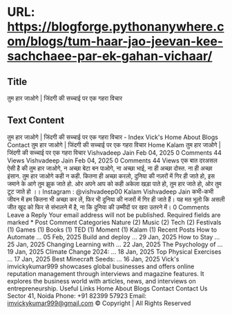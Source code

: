 # URL: https://blogforge.pythonanywhere.com/blogs/tum-haar-jao-jeevan-kee-sachchaee-par-ek-gahan-vichaar/

## Title

तुम हार जाओगे | जिंदगी की सच्चाई पर एक गहरा विचार

## Text Content

तुम हार जाओगे | जिंदगी की सच्चाई पर एक गहरा विचार - Index Vick's Home About Blogs Contact तुम हार जाओगे | जिंदगी की सच्चाई पर एक गहरा विचार Home Kalam तुम हार जाओगे | जिंदगी की सच्चाई पर एक गहरा विचार Vishvadeep Jain Feb 04, 2025 0 Comments 44 Views Vishvadeep Jain Feb 04, 2025 0 Comments 44 Views एक बात दरअसल ऐसी है की तुम हार जाओगे, न अच्छा बेटा बन पाओगे, ना अच्छा भाई, ना ही अच्छा दोस्त. ना ही अच्छा इंसान. तुम हार जाओगे कही न कही. कितना ही अच्छा करलो, दुनिया की नज़रों में गिर ही जाते हो, इस जमाने के आगे तुम झुक जाते हो. ओर अपने आप को कही अकेला खड़ा पाते हो, तुम हार जाते हो, ओर तुम टूट जाते हो ।। Instagram : @vishvadeep00 Kalam Vishvadeep Jain कभी-कभी जीवन में हम कितना भी अच्छा कर लें, फिर भी दुनिया की नजरों में गिर ही जाते हैं। यह मत भूलो कि असली जीत खुद को फिर से संभालने में है, ना कि दुनिया की उम्मीदों पर खरा उतरने में। 0 Comments Leave a Reply Your email address will not be published. Required fields are marked * Post Comment Categories Nature (2) Music (2) Tech (2) Festivals (1) Games (1) Books (1) TED (1) Moment (1) Kalam (1) Recent Posts How to Automate … 05 Feb, 2025 Build and deploy … 29 Jan, 2025 How to Stay … 25 Jan, 2025 Changing Learning with … 22 Jan, 2025 The Psychology of … 19 Jan, 2025 Climate Change 2024: … 18 Jan, 2025 Top Physical Exercises … 17 Jan, 2025 Best Minecraft Seeds: … 16 Jan, 2025 Vick's imvickykumar999 showcases global businesses and offers online reputation management through interviews and magazine features. It explores the business world with articles, news, and interviews on entrepreneurship. Useful Links Home About Blogs Contact Contact Us Sector 41, Noida Phone: +91 82399 57923 Email: imvickykumar999@gmail.com © Copyright | All Rights Reserved
